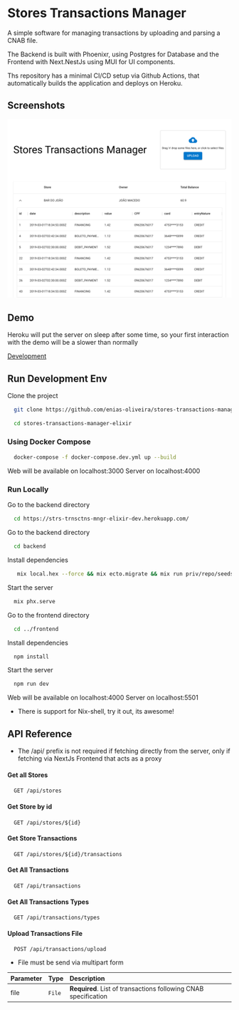 
# Stores Transactions Manager

A simple software for managing transactions by uploading and parsing a CNAB file.

The Backend is built with Phoenixr, using Postgres for Database and the Frontend with Next.NestJs using MUI for UI components.

Ths repository has a minimal CI/CD setup via Github Actions, that automatically builds the application and deploys on Heroku.


## Screenshots

![App Screenshot](./readme/screenshot1.png)


## Demo

Heroku will put the server on sleep after some time, so your first interaction with the demo will be a slower than normally

[Development](https://strs-trnsctns-mngr-elixir-dev.herokuapp.com/)

## Run Development Env

Clone the project

```bash
  git clone https://github.com/enias-oliveira/stores-transactions-manager-elixir
```

```bash
  cd stores-transactions-manager-elixir
```

### Using Docker Compose

```bash
  docker-compose -f docker-compose.dev.yml up --build
```

Web will be available on localhost:3000
Server on localhost:4000

### Run Locally

Go to the backend directory

```bash
  cd https://strs-trnsctns-mngr-elixir-dev.herokuapp.com/
```

Go to the backend directory

```bash
  cd backend
```

Install dependencies

```bash
   mix local.hex --force && mix ecto.migrate && mix run priv/repo/seeds.exs
```

Start the server

```bash
  mix phx.serve
```

Go to the frontend directory

```bash
  cd ../frontend
```

Install dependencies

```bash
  npm install
```

Start the server

```bash
  npm run dev
```


Web will be available on localhost:4000
Server on localhost:5501


* There is support for Nix-shell, try it out, its awesome!

## API Reference

* The /api/ prefix is not required if fetching directly from the server, only if fetching via NextJs Frontend that acts as a proxy


#### Get all Stores

```http
  GET /api/stores
```

#### Get Store by id

```http
  GET /api/stores/${id}
```

#### Get Store Transactions

```http
  GET /api/stores/${id}/transactions
```

#### Get All Transactions

```http
  GET /api/transactions
```

#### Get All Transactions Types

```http
  GET /api/transactions/types
```


#### Upload Transactions File

```http
  POST /api/transactions/upload
```

* File must be send via multipart form 

| Parameter | Type     | Description                       |
| :-------- | :------- | :-------------------------------- |
| file      | `File` | **Required**. List of transactions following CNAB specification|


